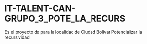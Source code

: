 # IT-TALENT-CAN-GRUPO_3_POTE_LA_RECURS
Es el proyecto de para la localidad de Ciudad Bolivar Potencializar la recursividad

